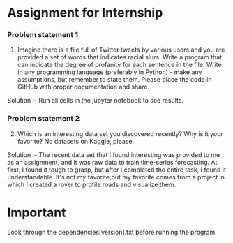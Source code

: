 # Assignment for Internship
### Problem statement 1

1. Imagine there is a file full of Twitter tweets by various users and you are provided a set of words that indicates racial slurs. Write a program that can indicate the degree of profanity for each sentence in the file.  Write in any programming language (preferably in Python) - make any assumptions, but remember to state them. Please place the code in GitHub with proper documentation and share.

Solution :- Run all cells in the jupyter notebook to see results.

### Problem statement 2

2. Which is an interesting data set you discovered recently? Why is it your favorite? No datasets on Kaggle, please.

Solution :- The recent data set that I found interesting was provided to me as an assignment, and it was raw data to train time-series forecasting. At first, I found it tough to grasp, but after I completed the entire task, I found it understandable.
It's not my favorite,but my favorite comes from a project in which I created a rover to profile roads and visualize them. 

# Important 
Look through the dependencies[version].txt before running the program.